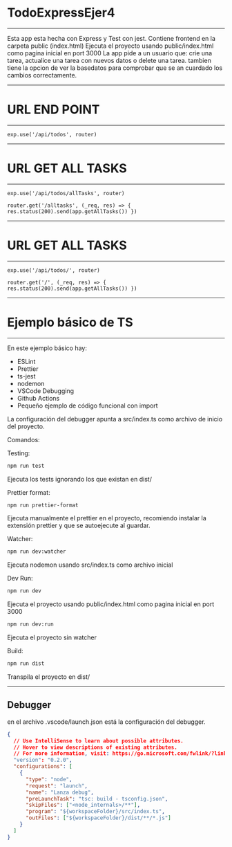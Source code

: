 # TodoExpressEjer4
---

Esta app esta hecha con Express y Test con jest.
Contiene frontend en la carpeta public (index.html)
Ejecuta el proyecto usando public/index.html como pagina inicial en port 3000
La app pide a un usuario que: crie una tarea, actualice una tarea con nuevos datos o delete una tarea.
tambien tiene la opcion de ver la basedatos para comprobar que se an cuardado los cambios correctamente.

---

# URL END POINT
---

`exp.use('/api/todos', router)`

---

# URL GET ALL TASKS
---

`exp.use('/api/todos/allTasks', router)`

`router.get('/alltasks', (_req, res) => {
    res.status(200).send(app.getAllTasks())
})`

---

# URL GET ALL TASKS
---

`exp.use('/api/todos/', router)`

`router.get('/', (_req, res) => {
    res.status(200).send(app.getAllTasks())
})`

---




# Ejemplo básico de TS

---

En este ejemplo básico hay:

- ESLint
- Prettier
- ts-jest
- nodemon
- VSCode Debugging
- Github Actions
- Pequeño ejemplo de código funcional con import

La configuración del debugger apunta a src/index.ts como archivo de inicio del proyecto.

Comandos:

Testing:

```sh
npm run test
```

Ejecuta los tests ignorando los que existan en dist/

Prettier format:

```sh
npm run prettier-format
```

Ejecuta manualmente el prettier en el proyecto, recomiendo instalar la extensión prettier y que se autoejecute al guardar.

Watcher:

```sh
npm run dev:watcher
```

Ejecuta nodemon usando src/index.ts como archivo inicial

Dev Run:

```sh
npm run dev
```

Ejecuta el proyecto usando public/index.html como pagina inicial en port 3000

```sh
npm run dev:run
```

Ejecuta el proyecto sin watcher

Build:

```sh
npm run dist
```

Transpila el proyecto en dist/

---

## Debugger

en el archivo .vscode/launch.json está la configuración del debugger.

```json
{
  // Use IntelliSense to learn about possible attributes.
  // Hover to view descriptions of existing attributes.
  // For more information, visit: https://go.microsoft.com/fwlink/?linkid=830387
  "version": "0.2.0",
  "configurations": [
    {
      "type": "node",
      "request": "launch",
      "name": "Lanza debug",
      "preLaunchTask": "tsc: build - tsconfig.json",
      "skipFiles": ["<node_internals>/**"],
      "program": "${workspaceFolder}/src/index.ts",
      "outFiles": ["${workspaceFolder}/dist/**/*.js"]
    }
  ]
}
```
